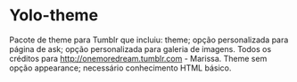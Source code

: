 Yolo-theme
==========

Pacote de theme para Tumblr que incluiu: theme; opção personalizada para página de ask; opção personalizada para galeria de imagens. Todos os créditos para http://onemoredream.tumblr.com - Marissa. Theme sem opção appearance; necessário conhecimento HTML básico.